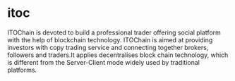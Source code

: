 # itoc
ITOChain is devoted to build a professional trader offering social platform with the help of blockchain technology.
ITOChain is aimed at providing investors with copy trading service and connecting together brokers, followers and traders.It applies decentralises block chain technology, which is different from the Server-Client mode widely used by traditional platforms.
